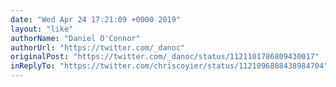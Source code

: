 ```yaml
---
date: "Wed Apr 24 17:21:09 +0000 2019"
layout: "like"
authorName: "Daniel O'Connor"
authorUrl: "https://twitter.com/_danoc"
originalPost: "https://twitter.com/_danoc/status/1121101786809430017"
inReplyTo: "https://twitter.com/chriscoyier/status/1121096808438984704"
---
```

